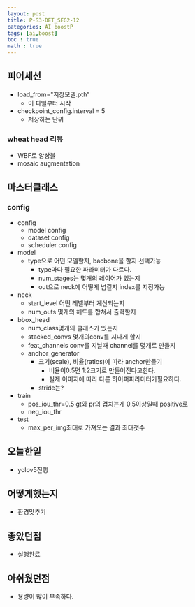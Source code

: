 ```yaml
---
layout: post
title: P-S3-DET_SEG2-12
categories: AI boostP
tags: [ai,boost]
toc : true
math : true
---
```


## 피어세션
- load_from="저장모델.pth"
  - 이 파일부터 시작
- checkpoint_config.interval = 5
  - 저장하는 단위
### wheat head 리뷰
- WBF로 앙상블
- mosaic augmentation


## 마스터클래스
### config
- config
  - model config
  - dataset config
  - scheduler config
- model
  - type으로 어떤 모델할지, bacbone을 할지 선택가능
    - type마다 필요한 파라미터가 다르다.
    - num_stages는 몇개의 레이어가 있는지
    - out으로 neck에 어떻게 넘길지 index를 지정가능
- neck
  - start_level 어떤 레벨부터 계산되는지
  - num_outs 몇개의 헤드를 합쳐서 출력할지
- bbox_head
  - num_class몇개의 클래스가 있는지
  - stacked_convs 몇개의conv를 지나게 할지
  - feat_channels conv를 지날때 channel를 몇개로 만들지
  - anchor_generator
    - 크기(scale), 비율(ratios)에 따라 anchor만들기
      - 비율이0.5면 1:2크기로 만들어진다고한다.
      - 실제 이미지에 따라 다른 하이퍼파라미터가필요하다.
    - stride는?
- train
  - pos_iou_thr=0.5 gt와 pr의 겹치는게 0.5이상일때 positive로 
  - neg_iou_thr
- test
  - max_per_img최대로 가져오는 결과 최대갯수

## 오늘한일
- yolov5진행

## 어떻게했는지
- 환경맞추기

## 좋았던점
- 실행완료

## 아쉬웠던점
- 용량이 많이 부족하다.
